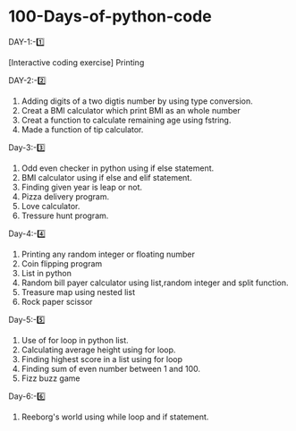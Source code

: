 # 100-Days-of-python-code

DAY-1:-1️⃣ 

[Interactive coding exercise] Printing
            
DAY-2:-2️⃣   

1. Adding digits of a two digtis number by using type conversion.    
2. Creat a BMI calculator which print BMI as an whole number 
3. Creat a function to calculate remaining age using fstring.
4. Made a function of tip calculator.

Day-3:-3️⃣

1. Odd even checker in python using if else statement.
2. BMI calculator using if else and elif statement.
3. Finding given year is leap or not.
4. Pizza delivery program.
5. Love calculator.
6. Tressure hunt program.

Day-4:-4️⃣
1. Printing any random integer or floating number
2. Coin flipping program
3. List in python
4. Random bill payer calculator using list,random integer and split function.
5. Treasure map using nested list   
6. Rock paper scissor

Day-5:-5️⃣
1. Use of for loop in python list.
2. Calculating average height using for loop.
3. Finding highest score in a list using for loop
4. Finding sum of even number between 1 and 100.
5. Fizz buzz game

Day-6:-6️⃣
1. Reeborg's world using while loop and if statement.

